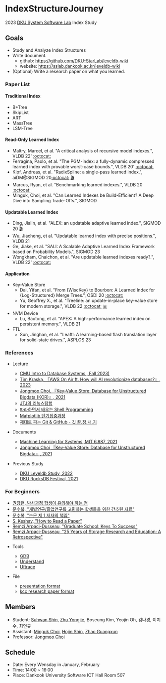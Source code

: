 # IndexStructureJourney

2023 [DKU System Software Lab](https://sslab.dankook.ac.kr/) Index  Study

## Goals
* Study and Analyze Index Structures
* Write document.
  * github: https://github.com/DKU-StarLab/leveldb-wiki
  * website: https://sslab.dankook.ac.kr/leveldb-wiki
* (Optional) Write a research paper on what you learned.


### Paper List
#### Traditional Index
- B+Tree
- SkipList
- ART
- MassTree
- LSM-Tree

#### Read-Only Learned Index
- Maltry, Marcel, et al. "A critical analysis of recursive model indexes.", VLDB 22' [:octocat:](https://github.com/BigDataAnalyticsGroup/analysis-rmi)
- Ferragina, Paolo, et al. "The PGM-index: a fully-dynamic compressed learned index with provable worst-case bounds.", VLDB 20' [:octocat:](https://gitub.com/gvinciguerra/PGM-index)
- Kipf, Andreas, et al. "RadixSpline: a single-pass learned index.", aiDM@SIGMOD 20[:octocat:](https://github.com/learnedsystems/RadixSpline) [:clapper:](https://youtu.be/or0JXc4UQ-4?si=onilmCv3VKvoB_b5)
- Marcus, Ryan, et al. "Benchmarking learned indexes.", VLDB 20 [:octocat:](https://github.com/learnedsystems/SOSD)
- Minguk, Choi, et al. "Can Learned Indexes be Build-Efficient? A Deep Dive into Sampling Trade-Offs.", SIGMOD


#### Updatable Learned Index
- Ding, Jialin, et al. "ALEX: an updatable adaptive learned index.", SIGMOD 20 [:clapper:](https://youtu.be/wVxbOcwYZ8I?si=Aw4cnegvYFVEAE4c)
- Wu, Jiacheng, et al. "Updatable learned index with precise positions.", VLDB 21
- Ge, Jiake, et al. "SALI: A Scalable Adaptive Learned Index Framework based on Probability Models.", SIGMOD 23
- Wongkham, Chaichon, et al. "Are updatable learned indexes ready?.", VLDB 22' [:octocat:](https://github.com/gre4index/GRE)

#### Application
- Key-Value Store
  - Dai, Yifan, et al. "From {WiscKey} to Bourbon: A Learned Index for {Log-Structured} Merge Trees.", OSDI 20 [:octocat:](https://bitbucket.org/daiyifandanny/learned-leveldb/src/master/)
  - Yu, Geoffrey X., et al. "Treeline: an update-in-place key-value store for modern storage.", VLDB 22 [:octocat:](https://github.com/mitdbg/treeline) [:bar_chart:](https://people.csail.mit.edu/markakis/presentations/2023-08-31_VLDB_TreeLine_Presentation.pdf)
- NVM Device
  - Lu, Baotong, et al. "APEX: A high-performance learned index on persistent memory.", VLDB 21
- FTL
  - Sun, Jinghan, et al. "Leaftl: A learning-based flash translation layer for solid-state drives.", ASPLOS 23

### References
* Lecture
  - [CMU Intro to Database Systems , Fall 2023)](https://youtube.com/playlist?list=PLSE8ODhjZXjbj8BMuIrRcacnQh20hmY9g&si=vIqTjyEuCJWWfprn)
  - [Tim Kraska, 『AWS On Air ft. How will AI revolutionize databases?』, 2023](https://youtu.be/zyRmXFj_ej4?si=UdfpqIeCJaos0R0W)
  - [Jongmoo Choi, 『Key-Value Store: Database for Unstructured Bigdata (KOR)』,  2021](https://mooc.dankook.ac.kr/courses/61d537a3b6b71841651153b3)
  - [JTJ의 리눅스탐험](https://youtube.com/playlist?list=PL0vWyY_q7XP_JMzDKVbOc3aXEEDPjYTUX&si=O8SHNAuP1eD8tShn)
  - [따라하면서 배우는 Shell Programming](https://youtube.com/playlist?list=PLApuRlvrZKog2XlvGJQh9KY8ePCvUG7Je&si=kfY4Uw9oPrRjskCo)
  - [Matplotlib 단기집중과정](https://youtu.be/3Xc3CA655Y4?si=7vqUTosyHWppuADv)
  - [제대로 파는 Git & GitHub - 깃 끝.장.내.기](https://youtu.be/1I3hMwQU6GU?si=fW8B-39g8SR4X_Sv)
  
* Documents
  - [Machine Learning for Systems, MIT 6.887, 2021](https://dsg.csail.mit.edu/6.887/sched.php)
  - [Jongmoo Choi,『Key-Value Store: Database for Unstructured Bigdata』, 2021](https://github.com/DKU-StarLab/leveldb-study/blob/761b550973ab6d1e88189190e66c0ee19a52aa12/introduction/Jongmoo%20Choi,%20Key-Value%20Store%20-%20Database%20for%20Unstructured%20Bigdata,%202021.pdf)



* Previous Study
  - [DKU Leveldb Study, 2022]()
  - [DKU RocksDB Festival, 2021](https://github.com/DKU-StarLab/RocksDB_Festival)

### For Beginners
  - [권창현, 박사과정 학생이 유의해야 하는 점](https://thoughts.chkwon.net/phd-student-professor-faq/)
  - [문수복, "개별연구/졸업연구를 고민하는 학생들을 위한 간추린 자료"](https://sbmoon.tistory.com/245)
  - [문수복, "논문 제 1 저자의 책임"](https://sbmoon.tistory.com/253)  
  - [S. Keshav, "How to Read a Paper"](https://web.stanford.edu/class/ee384m/Handouts/HowtoReadPaper.pdf)
  - [Remzi Arpaci-Dusseau, "Graduate School: Keys To Success"](https://youtu.be/fqPSnjewkuA?si=adHJlDhKV06bmdrH)
  - [Remzi Arpaci-Dusseau, "25 Years of Storage Research and Education: A Retrospective"](https://youtu.be/u9RECEzxk6I?si=yA7FVDKOD0RzVlGi)

* Tools
  - [GDB](https://www.sourceware.org/gdb/)
  - [Understand](https://licensing.scitools.com/download)
  - [Uftrace](https://github.com/namhyung/uftrace)

* File
  - [presentation format](./file/%5Bformat%5Dleveldb_study_ppt.pptx)
  - [kcc research paper format](./file/%5Bformat%5Dresearch_paper(KCC).hwp)


## Members
* Student: [Suhwan Shin](https://github.com/Student5421), [Zhu Yongjie](https://github.com/arashio1111), Boseung Kim, Yeojin Oh, 김나경, 이지수, 최연규 
* Assistant: [Minguk Choi](https://github.com/min-guk), [Hojin Shin](), [Zhao Guangxun](https://github.com/ErosBryant)
* Professor: [Jongmoo Choi](http://embedded.dankook.ac.kr/~choijm/)

## Schedule
* Date: Every Wensday in January, February
* Time: 14:00 ~ 16:00
* Place: Dankook University Software ICT Hall Room 507